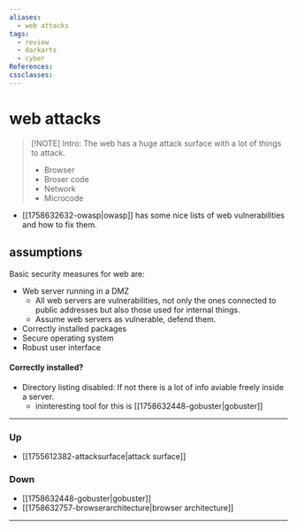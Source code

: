 ```yaml
---
aliases:
  - web attacks
tags:
  - review
  - darkarts
  - cyber
References:
cssclasses:
---
```

# web attacks
> [!NOTE] Intro: 
> The web has a huge attack surface with a lot of things to attack.
> - Browser
> - Broser code
> - Network 
> - Microcode
- [[1758632632-owasp|owasp]] has some nice lists of web vulnerabilities and how to fix them. 
## assumptions
Basic security measures for web are: 
- Web server running in a DMZ
	- All web servers are vulnerabilities, not only the ones connected to public addresses but also those used for internal things. 
	- Assume web servers as vulnerable, defend them. 
- Correctly installed packages
- Secure operating system
- Robust user interface

#### Correctly installed?
- Directory listing disabled: If not there is a lot of info aviable freely inside a server. 
	- ininteresting tool for this is [[1758632448-gobuster|gobuster]]


***
### Up
- [[1755612382-attacksurface|attack surface]]
### Down
- [[1758632448-gobuster|gobuster]]
- [[1758632757-browserarchitecture|browser architecture]]
***
